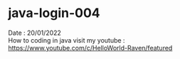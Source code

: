 # java-login-004
Date : 20/01/2022<br/>
How to coding in java
visit my youtube : https://www.youtube.com/c/HelloWorld-Raven/featured
<br/><br/>
